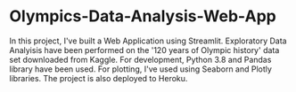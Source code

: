 # Olympics-Data-Analysis-Web-App
In this project, I've built a Web Application using Streamlit. Exploratory Data Analyisis have been performed on the '120 years of Olympic history' data set downloaded from Kaggle. For development, Python 3.8 and Pandas library have been used. For plotting, I've used using Seaborn and Plotly libraries. The project is also deployed to Heroku.
